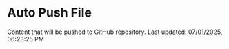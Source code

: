 # Auto Push File

Content that will be pushed to GitHub repository.
Last updated: 07/01/2025, 06:23:25 PM